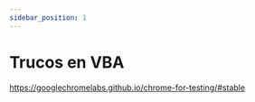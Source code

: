 ```yaml
---
sidebar_position: 1
---
```


# Trucos en VBA

https://googlechromelabs.github.io/chrome-for-testing/#stable